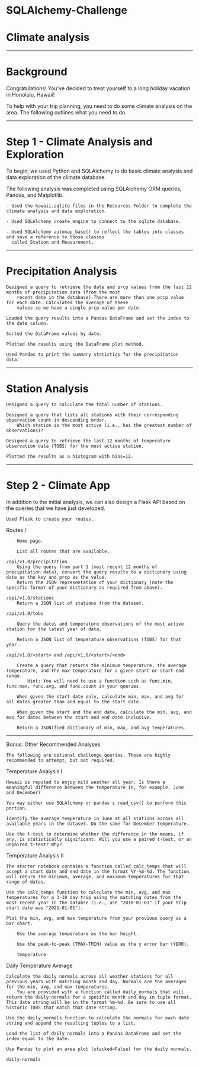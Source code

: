 # SQLAlchemy-Challenge

# Climate analysis

------- 
# Background

Congratulations! You've decided to treat yourself to a long holiday vacation in Honolulu, Hawaii! 

To help with your trip planning, you need to do some climate analysis on the area. The following outlines what you need to do.


--------
# Step 1 - Climate Analysis and Exploration

To begin, we used Python and SQLAlchemy to do basic climate analysis and data exploration of the climate database.

The following analysis was completed using SQLAlchemy ORM queries, Pandas, and Matplotlib.

    - Used the hawaii.sqlite files in the Resources Folder to complete the climate analysis and data exploration.

    - Used SQLAlchemy create_engine to connect to the sqlite database.

    - Used SQLAlchemy automap_base() to reflect the tables into classes and save a reference to those classes 
      called Station and Measurement.

-------
# Precipitation Analysis

    Designed a query to retrieve the date and prcp values from the last 12 months of precipitation data (from the most 
        recent date in the database).There are more than one prcp value for each date. Calculated the average of these 
        values so we have a single prcp value per date.

    Loaded the query results into a Pandas DataFrame and set the index to the date column.

    Sorted the DataFrame values by date.

    Plotted the results using the DataFrame plot method.

    Used Pandas to print the summary statistics for the precipitation data.
    
    
-------- 
# Station Analysis

    Designed a query to calculate the total number of stations.

    Designed a query that lists all stations with their corresponding observation count in descending order.
        Which station is the most active (i.e., has the greatest number of observations)?

    Designed a query to retrieve the last 12 months of temperature observation data (TOBS) for the most active station.

    Plotted the results as a histogram with bins=12.


--------------
# Step 2 - Climate App

In addition to the initial analysis, we can also design a Flask API based on the queries that we have just developed.

    Used Flask to create your routes.

Routes
    /

        Home page.

        List all routes that are available.

    /api/v1.0/precipitation
        Using the query from part 1 (most recent 12 months of precipitation data), convert the query results to a dictionary using date as the key and prcp as the value.
        Return the JSON representation of your dictionary (note the specific format of your dictionary as required from above).

    /api/v1.0/stations
        Return a JSON list of stations from the dataset.

    /api/v1.0/tobs

        Query the dates and temperature observations of the most active station for the latest year of data.

        Return a JSON list of temperature observations (TOBS) for that year.

    /api/v1.0/<start> and /api/v1.0/<start>/<end>

        Create a query that returns the minimum temperature, the average temperature, and the max temperature for a given start or start-end range.
            Hint: You will need to use a function such as func.min, func.max, func.avg, and func.count in your queries.

        When given the start date only, calculate min, max, and avg for all dates greater than and equal to the start date.

        When given the start and the end date, calculate the min, avg, and max for dates between the start and end date inclusive.

        Return a JSONified dictionary of min, max, and avg temperatures.

--------------------------
Bonus: Other Recommended Analyses

    The following are optional challenge queries. These are highly recommended to attempt, but not required.

Temperature Analysis I

    Hawaii is reputed to enjoy mild weather all year. Is there a meaningful difference between the temperature in, for example, June and December?

    You may either use SQLAlchemy or pandas's read_csv() to perform this portion.

    Identify the average temperature in June at all stations across all available years in the dataset. Do the same for December temperature.

    Use the t-test to determine whether the difference in the means, if any, is statistically significant. Will you use a paired t-test, or an unpaired t-test? Why?

Temperature Analysis II

    The starter notebook contains a function called calc_temps that will accept a start date and end date in the format %Y-%m-%d. The function will return the minimum, average, and maximum temperatures for that range of dates.

    Use the calc_temps function to calculate the min, avg, and max temperatures for a 3-10 day trip using the matching dates from the most recent year in the databse (i.e., use "2018-01-01" if your trip start date was "2021-01-01").

    Plot the min, avg, and max temperature from your previous query as a bar chart.

        Use the average temperature as the bar height.

        Use the peak-to-peak (TMAX-TMIN) value as the y error bar (YERR).

        temperature

Daily Temperature Average

    Calculate the daily normals across all weather stations for all previous years with matching month and day. Normals are the averages for the min, avg, and max temperatures.
        You are provided with a function called daily_normals that will return the daily normals for a specific month and day in tuple format. This date string will be in the format %m-%d. Be sure to use all historic TOBS that match that date string.

    Use the daily_normals function to calculate the normals for each date string and append the resulting tuples to a list.

    Load the list of daily normals into a Pandas DataFrame and set the index equal to the date.

    Use Pandas to plot an area plot (stacked=False) for the daily normals.

    daily-normals
    
    
    
    
    
